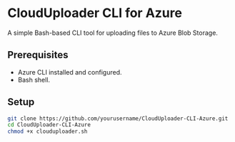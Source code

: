 # CloudUploader CLI for Azure

A simple Bash-based CLI tool for uploading files to Azure Blob Storage.

## Prerequisites
- Azure CLI installed and configured.
- Bash shell.

## Setup
```bash
git clone https://github.com/yourusername/CloudUploader-CLI-Azure.git
cd CloudUploader-CLI-Azure
chmod +x clouduploader.sh


